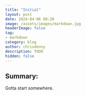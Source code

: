 ```yaml
---
title: "Initial"
layout: post
date: 2024-04-06 00:20
image: /assets/images/markdown.jpg
headerImage: false
tag:
- markdown
category: blog
author: chrisdenny 
description: TODO 
hidden: false
---
```


## Summary:

Gotta start somewhere.
